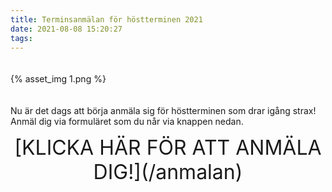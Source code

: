 ```yaml
---
title: Terminsanmälan för höstterminen 2021
date: 2021-08-08 15:20:27
tags:
---
```


<div style="padding-top: 20px; padding-bottom: 20px; width: 100%; margin: 0 auto;">
	{% asset_img 1.png %}
</div>

Nu är det dags att börja anmäla sig för höstterminen som drar igång strax! Anmäl dig via formuläret som du når via knappen nedan.

<div style="font-size: 32px; margin-bottom:20px; text-align: center;">
    [KLICKA HÄR FÖR ATT ANMÄLA DIG!](/anmalan)
</div>
